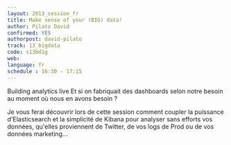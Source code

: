 ```yaml
---
layout: 2013_session_fr
title: Make sense of your (BIG) data!
author: Pilato David
confirmed: YES
authorpost: david-pilato
track: 13_bigdata
code: s13bd1g
web: 
language: fr
schedule : 16:30 - 17:15
---
```


Building analytics live
Et si on fabriquait des dashboards selon notre besoin au moment où nous en avons besoin ?

Je vous ferai découvrir lors de cette session comment coupler la puissance d'Elasticsearch et la simplicité de Kibana pour analyser sans efforts vos données, qu'elles proviennent de Twitter, de vos logs de Prod ou de vos données marketing...
